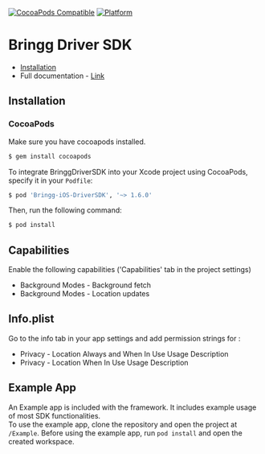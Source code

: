 [![CocoaPods Compatible](https://img.shields.io/cocoapods/v/Bringg-iOS-DriverSDK.svg)](https://img.shields.io/cocoapods/v/Bringg-iOS-DriverSDK.svg)
[![Platform](https://img.shields.io/cocoapods/p/Bringg-iOS-DriverSDK.svg)](https://img.shields.io/cocoapods/p/Bringg-iOS-DriverSDK.svg)

# Bringg Driver SDK

- [Installation](#installation)
- Full documentation - [Link](https://developers.bringg.com/docs/bringg-new-sdk-for-ios)

## Installation
### CocoaPods
Make sure you have cocoapods installed.
```bash
$ gem install cocoapods
```

To integrate BringgDriverSDK into your Xcode project using CocoaPods, specify it in your `Podfile`:

```ruby
$ pod 'Bringg-iOS-DriverSDK', '~> 1.6.0'
```

Then, run the following command:

```bash
$ pod install
```
## Capabilities
Enable the following capabilities ('Capabilities' tab in the project settings)

+ Background Modes - Background fetch
+ Background Modes - Location updates

## Info.plist
Go to the info tab in your app settings and add permission strings for :

+ Privacy - Location Always and When In Use Usage Description
+ Privacy - Location When In Use Usage Description

## Example App
An Example app is included with the framework. It includes example usage of most SDK functionalities.  
To use the example app, clone the repository and open the project at `/Example`. Before using the example app, run `pod install` and open the created workspace.
